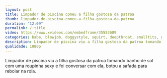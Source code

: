 ```yaml
---
layout: post
title: Limpador de piscina comeu a filha gostosa da patroa
thumb: limpador-de-piscina-comeu-a-filha-gostosa-da-patroa
duration: "12:09"
permalink: /:title
video: https://www.xvideos.com/embedframe/35553689
categories: babe, blowjob, doggystyle, squirt, deepthroat, smalltits, gonzo, pussy-licking, big-ass, face-sitting, bang, spoon, big-dick, pawg, face-fucking, twerk, eva-lovia, fit-body
description: Limpador de piscina viu a filha gostosa da patroa tomando banho de sol com uma roupinha sexy e foi conversar com ela, botou a safada para rebolar na rola.
qualidade: 1080p
---
```

Limpador de piscina viu a filha gostosa da patroa tomando banho de sol com uma roupinha sexy e foi conversar com ela, botou a safada para rebolar na rola.